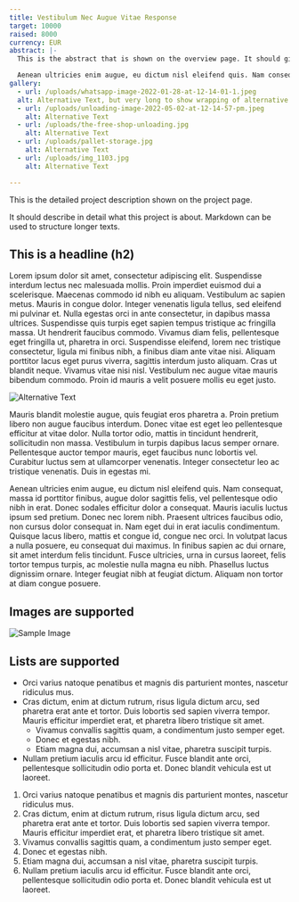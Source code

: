```yaml
---
title: Vestibulum Nec Augue Vitae Response
target: 10000
raised: 8000
currency: EUR
abstract: |-
  This is the abstract that is shown on the overview page. It should give a brief overview over the project in one or two paragraphs.

  Aenean ultricies enim augue, eu dictum nisl eleifend quis. Nam consequat, massa id porttitor finibus, augue dolor sagittis felis, vel pellentesque odio nibh in erat.
gallery:
  - url: /uploads/whatsapp-image-2022-01-28-at-12-14-01-1.jpeg
  alt: Alternative Text, but very long to show wrapping of alternative text.
  - url: /uploads/unloading-image-2022-05-02-at-12-14-57-pm.jpeg
    alt: Alternative Text
  - url: /uploads/the-free-shop-unloading.jpg
    alt: Alternative Text
  - url: /uploads/pallet-storage.jpg
    alt: Alternative Text
  - url: /uploads/img_1103.jpg
    alt: Alternative Text

---
```


This is the detailed project description shown on the project page.

It should describe in detail what this project is about. Markdown can be used to structure longer texts.

## This is a headline (h2)

Lorem ipsum dolor sit amet, consectetur adipiscing elit. Suspendisse interdum lectus nec malesuada mollis. Proin imperdiet euismod dui a scelerisque. Maecenas commodo id nibh eu aliquam. Vestibulum ac sapien metus. Mauris in congue dolor. Integer venenatis ligula tellus, sed eleifend mi pulvinar et. Nulla egestas orci in ante consectetur, in dapibus massa ultrices. Suspendisse quis turpis eget sapien tempus tristique ac fringilla massa. Ut hendrerit faucibus commodo. Vivamus diam felis, pellentesque eget fringilla ut, pharetra in orci. Suspendisse eleifend, lorem nec tristique consectetur, ligula mi finibus nibh, a finibus diam ante vitae nisi. Aliquam porttitor lacus eget purus viverra, sagittis interdum justo aliquam. Cras ut blandit neque. Vivamus vitae nisi nisl. Vestibulum nec augue vitae mauris bibendum commodo. Proin id mauris a velit posuere mollis eu eget justo.

![Alternative Text](/uploads/whatsapp-image-2022-01-28-at-12-14-01-1.jpeg)

Mauris blandit molestie augue, quis feugiat eros pharetra a. Proin pretium libero non augue faucibus interdum. Donec vitae est eget leo pellentesque efficitur at vitae dolor. Nulla tortor odio, mattis in tincidunt hendrerit, sollicitudin non massa. Vestibulum in turpis dapibus lacus semper ornare. Pellentesque auctor tempor mauris, eget faucibus nunc lobortis vel. Curabitur luctus sem at ullamcorper venenatis. Integer consectetur leo ac tristique venenatis. Duis in egestas mi.

Aenean ultricies enim augue, eu dictum nisl eleifend quis. Nam consequat, massa id porttitor finibus, augue dolor sagittis felis, vel pellentesque odio nibh in erat. Donec sodales efficitur dolor a consequat. Mauris iaculis luctus ipsum sed pretium. Donec nec lorem nibh. Praesent ultrices faucibus odio, non cursus dolor consequat in. Nam eget dui in erat iaculis condimentum. Quisque lacus libero, mattis et congue id, congue nec orci. In volutpat lacus a nulla posuere, eu consequat dui maximus. In finibus sapien ac dui ornare, sit amet interdum felis tincidunt. Fusce ultricies, urna in cursus laoreet, felis tortor tempus turpis, ac molestie nulla magna eu nibh. Phasellus luctus dignissim ornare. Integer feugiat nibh at feugiat dictum. Aliquam non tortor at diam congue posuere.

## Images are supported

![Sample Image](/uploads/sus.png)

## Lists are supported

- Orci varius natoque penatibus et magnis dis parturient montes, nascetur ridiculus mus.
- Cras dictum, enim at dictum rutrum, risus ligula dictum arcu, sed pharetra erat ante et tortor. Duis lobortis sed sapien viverra tempor. Mauris efficitur imperdiet erat, et pharetra libero tristique sit amet. 
  - Vivamus convallis sagittis quam, a condimentum justo semper eget.
  - Donec et egestas nibh.
  - Etiam magna dui, accumsan a nisl vitae, pharetra suscipit turpis. 
- Nullam pretium iaculis arcu id efficitur. Fusce blandit ante orci, pellentesque sollicitudin odio porta et. Donec blandit vehicula est ut laoreet.

1. Orci varius natoque penatibus et magnis dis parturient montes, nascetur ridiculus mus.
1. Cras dictum, enim at dictum rutrum, risus ligula dictum arcu, sed pharetra erat ante et tortor. Duis lobortis sed sapien viverra tempor. Mauris efficitur imperdiet erat, et pharetra libero tristique sit amet. 
  1. Vivamus convallis sagittis quam, a condimentum justo semper eget.
  1. Donec et egestas nibh.
  1. Etiam magna dui, accumsan a nisl vitae, pharetra suscipit turpis. 
1. Nullam pretium iaculis arcu id efficitur. Fusce blandit ante orci, pellentesque sollicitudin odio porta et. Donec blandit vehicula est ut laoreet.
